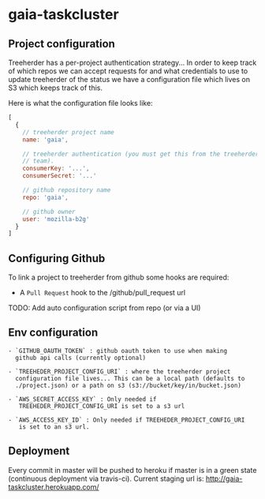 # gaia-taskcluster

## Project configuration

Treeherder has a per-project authentication strategy... In order to keep
track of which repos we can accept requests for and what credentials to
use to update treeherder of the status we have a configuration file
which lives on S3 which keeps track of this.

Here is what the configuration file looks like:

```js
[
  {
    // treeherder project name
    name: 'gaia',

    // treeherder authentication (you must get this from the treeherder
    // team).
    consumerKey: '...',
    consumerSecret: '...'

    // github repository name
    repo: 'gaia',

    // github owner 
    user: 'mozilla-b2g'
  }
]
```

## Configuring Github

To link a project to treeherder from github some hooks are required:

  - A `Pull Request` hook to the /github/pull_request url

TODO: Add auto configuration script from repo (or via a UI)

## Env configuration

    - `GITHUB_OAUTH_TOKEN` : github oauth token to use when making
      github api calls (currently optional)

    - `TREEHEDER_PROJECT_CONFIG_URI` : where the treeherder project
      configuration file lives... This can be a local path (defaults to
      ./project.json) or a path on s3 (s3://bucket/key/in/bucket.json)

    - `AWS_SECRET_ACCESS_KEY` : Only needed if
       TREEHEDER_PROJECT_CONFIG_URI is set to a s3 url

    - `AWS_ACCESS_KEY_ID` : Only needed if TREEHEDER_PROJECT_CONFIG_URI
       is set to an s3 url.

## Deployment

Every commit in master will be pushed to heroku if master is in a green
state (continuous deployment via travis-ci). Current staging url is: http://gaia-taskcluster.herokuapp.com/
